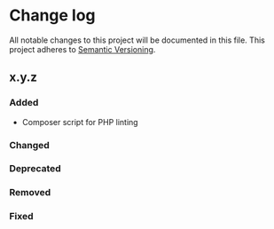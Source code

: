 # Change log

All notable changes to this project will be documented in this file.
This project adheres to [Semantic Versioning](https://semver.org/).

## x.y.z

### Added

- Composer script for PHP linting

### Changed

### Deprecated

### Removed

### Fixed

